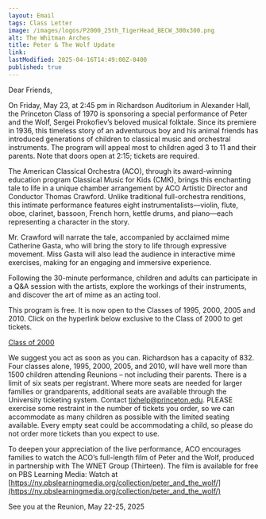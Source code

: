 ```yaml
---
layout: Email
tags: Class Letter
image: /images/logos/P2000_25th_TigerHead_BECW_300x300.png
alt: The Whitman Arches
title: Peter & The Wolf Update
link: 
lastModified: 2025-04-16T14:49:00Z-0400
published: true
---
```

Dear Friends,

On Friday, May 23, at 2:45 pm in Richardson Auditorium in Alexander Hall, the Princeton Class of 1970 is sponsoring a special performance of Peter and the Wolf, Sergei Prokofiev’s beloved musical folktale. Since its premiere in 1936, this timeless story of an adventurous boy and his animal friends has introduced generations of children to classical music and orchestral instruments. The program will appeal most to children aged 3 to 11 and their parents. Note that doors open at 2:15; tickets are required.
 
The American Classical Orchestra (ACO), through its award-winning education program Classical Music for Kids (CMK), brings this enchanting tale to life in a unique chamber arrangement by ACO Artistic Director and Conductor Thomas Crawford. Unlike traditional full-orchestra renditions, this intimate performance features eight instrumentalists—violin, flute, oboe, clarinet, bassoon, French horn, kettle drums, and piano—each representing a character in the story.

Mr. Crawford will narrate the tale, accompanied by acclaimed mime Catherine Gasta, who will bring the story to life through expressive movement. Miss Gasta will also lead the audience in interactive mime exercises, making for an engaging and immersive experience.

Following the 30-minute performance, children and adults can participate in a Q&A session with the artists, explore the workings of their instruments, and discover the art of mime as an acting tool. 

This program is free. It is now open to the Classes of 1995, 2000, 2005 and 2010. Click on the hyperlink below exclusive to the Class of 2000 to get tickets.

[Class of 2000](https://tickets.princeton.edu/online/seatSelect.asp?createBO::WSmap=1&BOparam::WSmap::loadBestAvailable::performance_ids=C3A55027-632B-4687-9895-ECD40473F516&BOparam::WSmap::loadBestAvailable::promocode_access_code=25ALUMPW00)

We suggest you act as soon as you can. Richardson has a capacity of 832. Four classes alone, 1995, 2000, 2005, and 2010, will have well more than 1500 children attending Reunions – not including their parents.  There is a limit of six seats per registrant. Where more seats are needed for larger families or grandparents, additional seats are available through the University ticketing system. Contact [tixhelp@princeton.edu](mailto:tixhelp@princeton.edu). PLEASE exercise some restraint in the number of tickets you order, so we can accommodate as many children as possible with the limited seating available. Every empty seat could be accommodating a child, so please do not order more tickets than you expect to use.

To deepen your appreciation of the live performance, ACO encourages families to watch the ACO’s full-length film of Peter and the Wolf, produced in partnership with The WNET Group (Thirteen). The film is available for free on PBS Learning Media: Watch at [https://ny.pbslearningmedia.org/collection/peter_and_the_wolf/](https://ny.pbslearningmedia.org/collection/peter_and_the_wolf/)

See you at the Reunion, May 22-25, 2025
